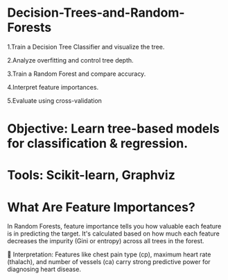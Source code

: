 # Decision-Trees-and-Random-Forests
1.Train a Decision Tree Classifier and visualize the tree.

2.Analyze overfitting and control tree depth.

3.Train a Random Forest and compare accuracy.

4.Interpret feature importances.

5.Evaluate using cross-validation  


#  Objective: Learn tree-based models for classification & regression.
#  Tools: Scikit-learn, Graphviz

#  What Are Feature Importances?
In Random Forests, feature importance tells you how valuable each feature is in predicting the target. It's calculated based on how much each feature decreases the impurity (Gini or entropy) across all trees in the forest.


🔎 Interpretation: Features like chest pain type (cp), maximum heart rate (thalach), and number of vessels (ca) carry strong predictive power for diagnosing heart disease.


